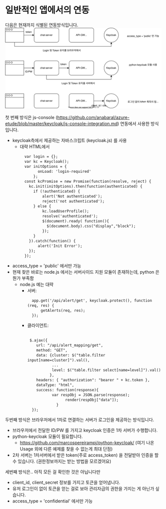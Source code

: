 # 일반적인 앱에서의 연동

다음은 현재까지 식별된 연동방식입니다.
![식별된 연동들](./img/keycloak-auth.svg)

첫 번째 방식은 js-console (https://github.com/anabaral/azure-etude/blob/master/keycloak/js-console-integration.md) 연동에서 사용한 방식입니다.
- keycloak측에서 제공하는 자바스크립트 (keycloak.js) 를 사용
  * 대략 HTML에서
    ```
      var login = {};
      var kc = Keycloak();
      var initOptions = {
            onLoad: 'login-required'
          };
      const kcPromise = new Promise(function(resolve, reject) {
        kc.init(initOptions).then(function(authenticated) {
          if (!authenticated) {
              alert('Not authenticated');
              reject('not authenticated');
          } else {
              kc.loadUserProfile();
              resolve('authenticated');
              $(document).ready( function(){
                $(document.body).css("display","block");
              });
          }
        }).catch(function() {
            alert('Init Error');
        });
      });
    ```
- access_type = 'public' 에서만 가능
- 현재 찾은 바로는 node.js 에서는 서버사이드 지원 모듈이 존재하는데, python 은 뭔가 부족함
  * node.js 예는 대략
    + 서버:
      ```
        app.get('/api/alert/get', keycloak.protect(), function (req, res) {
            getAlerts(req, res);
        });
      ```
    + 클라이언트:
      ```

       $.ajax({
          url: "/api/alert_mapping/get",
          method: "GET",
          data: {cluster: $("table.filter input[name=cluster]").val(),
                 ...
                 level: $("table.filter select[name=level]").val()
                },
          headers: { "authorization": "bearer " + kc.token },
          dataType: "html",
          success: function(response){
                 var respObj = JSON.parse(response);
                       render(respObj["data"]);
                   }
        });
      ```

두번째 방식은 브라우저에서 1차로 연결하는 서버가 로그인을 제공하는 방식입니다.
- 브라우저에서 전달한 ID/PW 를 가지고 keycloak 인증은 1차 서버가 수행합니다.
- python-keycloak 모듈이 필요합니다.
  * https://github.com/marcospereirampj/python-keycloak/ (여기 나온 Usage 외에 다른 예제를 찾을 수 없는게 최대 단점)
- 2차 서버는 1차서버에서 받은 token(주로 access_token) 을 전달받아 인증을 할 수 있습니다. (권한정보까지는 받는 방법을 모르겠어요) 

세번째 방식은.. 아직 모든 걸 확인한 것은 아닙니다만
- client_id, client_secret 정보를 가지고 토큰을 얻어냅니다.
- 유저 로그인이 없이 토큰을 얻는 걸로 보아 관리자급의 권한을 가지는 게 아닌가 싶습니다.
- access_type = 'confidential' 에서만 가능

